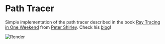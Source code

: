 # Path Tracer

Simple implementation of the path tracer described in the book [Ray Tracing in One Weekend](https://www.amazon.com/Ray-Tracing-Weekend-Minibooks-Book-ebook/dp/B01B5AODD8) from [Peter Shirley](https://github.com/petershirley). Check his [blog](http://in1weekend.blogspot.com.es/2016/01/ray-tracing-in-one-weekend.html)!

![Render](render.ppm "Render")
